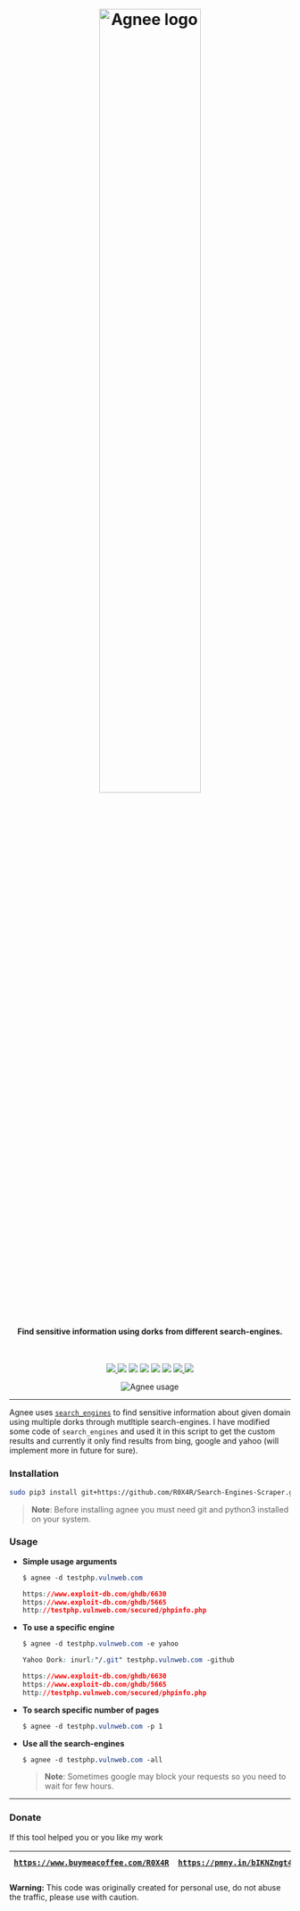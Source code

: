 <h1 align="center">
  <br>
  <a href="https://github.com/R0X4R/Agnee"><img src=".github/static/logo.png" width="60%" alt="Agnee logo"></a>
</h1>

<h4 align="center"><b>Find sensitive information using dorks from different search-engines.</b></h4><br>

<p align="center">
  <a href="https://github.com/R0X4R/Agnee/releases">
    <img src="https://img.shields.io/github/release/R0X4R/Agnee.svg?label=version">
  </a>
  <a href="#"><img src="https://madewithlove.org.in/badge.svg"></a>
<a href="https://twitter.com/R0X4R/"><img src="https://img.shields.io/badge/twitter-%40R0X4R-blue.svg"></a>
<a href="https://github.com/R0X4R/Agnee/issues"><img src="https://img.shields.io/badge/contributions-welcome-brightgreen.svg?style=flat"></a>
<a href="https://github.com/R0X4R/Agnee/blob/main/LICENSE"><img src="https://img.shields.io/badge/License-MIT-yellow.svg"></a>
<a href="https://github.com/R0X4R?tab=followers"><img src="https://img.shields.io/badge/github-%40R0X4R-orange"></a>
  <a href="https://github.com/R0X4R/Agnee/issues?q=is%3Aissue+is%3Aclosed">
      <img src="https://img.shields.io/github/issues-closed-raw/R0X4R/Agnee?color=dark-green&label=issues%20fixed">
  </a>
  <a href="https://travis-ci.com/R0X4R/Agnee">
      <img src="https://img.shields.io/travis/com/R0X4R/Agnee.svg?color=dark-green&label=tests">
  </a>
</p>

<p align="center"><img src=".github/static/usage.png" alt="Agnee usage"></p>

---

Agnee uses [`search_engines`](https://github.com/tasos-py/Search-Engines-Scraper) to find sensitive information about given domain using multiple dorks through mutltiple search-engines. I have modified some code of `search_engines` and used it in this script to get the custom results and currently it only find results from bing, google and yahoo (will implement more in future for sure).

### Installation

```bash
sudo pip3 install git+https://github.com/R0X4R/Search-Engines-Scraper.git && sudo pip3 install agnee
```

> **Note**: Before installing agnee you must need git and python3 installed on your system.

### Usage

+ **Simple usage arguments**
    
    ```css
    $ agnee -d testphp.vulnweb.com

    https://www.exploit-db.com/ghdb/6630
    https://www.exploit-db.com/ghdb/5665
    http://testphp.vulnweb.com/secured/phpinfo.php
    ```

+ **To use a specific engine**

    ```css
    $ agnee -d testphp.vulnweb.com -e yahoo

    Yahoo Dork: inurl:"/.git" testphp.vulnweb.com -github

    https://www.exploit-db.com/ghdb/6630
    https://www.exploit-db.com/ghdb/5665
    http://testphp.vulnweb.com/secured/phpinfo.php
    ```

+ **To search specific number of pages**
    ```css
    $ agnee -d testphp.vulnweb.com -p 1
    ```
	
+ **Use all the search-engines**

    ```css
    $ agnee -d testphp.vulnweb.com -all
    ```
    > **Note**: Sometimes google may block your requests so you need to wait for few hours.
---

### Donate
If this tool helped you or you like my work

|[`https://www.buymeacoffee.com/R0X4R`](https://www.buymeacoffee.com/R0X4R)|[`https://pmny.in/bIKNZngt4ys1`](https://pmny.in/bIKNZngt4ys1)|[`https://ko-fi.com/i/IK3K34SJSA`](https://ko-fi.com/i/IK3K34SJSA)|
|--------|--------|------|

**Warning:** This code was originally created for personal use, do not abuse the traffic, please use with caution.
